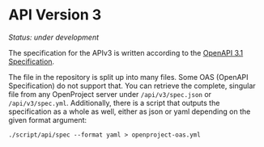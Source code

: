 # API Version 3

_Status: under development_

The specification for the APIv3 is written according to the [OpenAPI 3.1 Specification](https://spec.openapis.org/oas/latest.html).

The file in the repository is split up into many files. Some OAS (OpenAPI Specification) do not support that. You can
retrieve the complete, singular file from any OpenProject server under `/api/v3/spec.json` or `/api/v3/spec.yml`.
Additionally, there is a script that outputs the specification as a whole as well, either as json or yaml depending on
the given format argument:

```
./script/api/spec --format yaml > openproject-oas.yml
```
